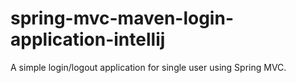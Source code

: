 # spring-mvc-maven-login-application-intellij
A simple login/logout application for single user using Spring MVC.

